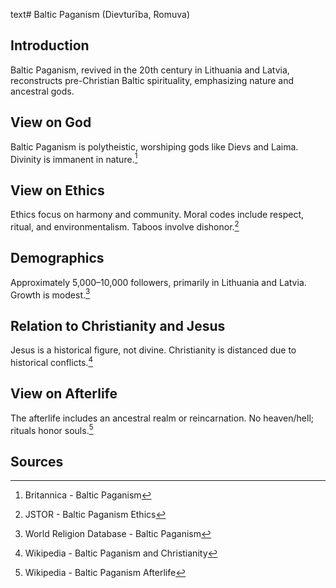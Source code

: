 text# Baltic Paganism (Dievturība, Romuva)
## Introduction
Baltic Paganism, revived in the 20th century in Lithuania and Latvia, reconstructs pre-Christian Baltic spirituality, emphasizing nature and ancestral gods.
## View on God
Baltic Paganism is polytheistic, worshiping gods like Dievs and Laima. Divinity is immanent in nature.[^1]
## View on Ethics
Ethics focus on harmony and community. Moral codes include respect, ritual, and environmentalism. Taboos involve dishonor.[^2]
## Demographics
Approximately 5,000–10,000 followers, primarily in Lithuania and Latvia. Growth is modest.[^3]
## Relation to Christianity and Jesus
Jesus is a historical figure, not divine. Christianity is distanced due to historical conflicts.[^4]
## View on Afterlife
The afterlife includes an ancestral realm or reincarnation. No heaven/hell; rituals honor souls.[^5]
## Sources
[^1]: Britannica - Baltic Paganism[](https://www.britannica.com/topic/Baltic-religion)
[^2]: JSTOR - Baltic Paganism Ethics[](https://www.jstor.org/stable/3260853)
[^3]: World Religion Database - Baltic Paganism[](https://www.worldreligiondatabase.org)
[^4]: Wikipedia - Baltic Paganism and Christianity[](https://en.wikipedia.org/wiki/Baltic_paganism#Christianity)
[^5]: Wikipedia - Baltic Paganism Afterlife[](https://en.wikipedia.org/wiki/Baltic_paganism#Afterlife)
